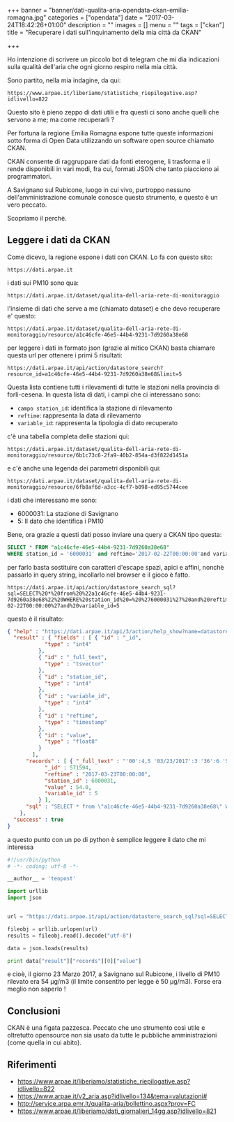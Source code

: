 +++
banner = "banner/dati-qualita-aria-opendata-ckan-emilia-romagna.jpg"
categories = ["opendata"]
date = "2017-03-24T18:42:26+01:00"
description = ""
images = []
menu = ""
tags = ["ckan"]
title = "Recuperare i dati sull'inquinamento della mia città da CKAN"

+++

Ho intenzione di scrivere un piccolo bot di telegram che mi dia indicazioni sulla qualità dell'aria che ogni giorno respiro nella mia città.

Sono partito, nella mia indagine, da qui:

    https://www.arpae.it/liberiamo/statistiche_riepilogative.asp?idlivello=822

Questo sito è pieno zeppo di dati utili e fra questi ci sono anche quelli che servono a me; ma come recuperarli ?

Per fortuna la regione Emilia Romagna espone tutte queste informazioni sotto forma di Open Data utilizzando un software open source chiamato CKAN.

CKAN consente di raggruppare dati da fonti eterogene, li trasforma e li rende disponibili in vari modi, fra cui, formati JSON che tanto piacciono ai programmatori.

A Savignano sul Rubicone, luogo in cui vivo, purtroppo nessuno dell'amministrazione comunale conosce questo strumento, e questo è un vero peccato.

Scopriamo il perchè.

## Leggere i dati da CKAN

Come dicevo, la regione espone i dati con CKAN. Lo fa con questo sito:

    https://dati.arpae.it

i dati sui PM10 sono qua:

    https://dati.arpae.it/dataset/qualita-dell-aria-rete-di-monitoraggio

l'insieme di dati che serve a me (chiamato dataset) e che devo recuperare e' questo:

    https://dati.arpae.it/dataset/qualita-dell-aria-rete-di-monitoraggio/resource/a1c46cfe-46e5-44b4-9231-7d9260a38e68

per leggere i dati in formato json (grazie al mitico CKAN) basta chiamare questa url per ottenere i primi 5 risultati:

    https://dati.arpae.it/api/action/datastore_search?resource_id=a1c46cfe-46e5-44b4-9231-7d9260a38e68&limit=5

Questa lista contiene tutti i rilevamenti di tutte le stazioni nella provincia di forlì-cesena.
In questa lista di dati, i campi che ci interessano sono:

* ```campo station_id```: identifica la stazione di rilevamento
* ```reftime```: rappresenta la data di rilevamento
* ```variable_id```: rappresenta la tipologia di dato recuperato

c'è una tabella completa delle stazioni qui:

    https://dati.arpae.it/dataset/qualita-dell-aria-rete-di-monitoraggio/resource/6b1c73c6-2fa9-40b2-854a-d3f822d1451a

e c'è anche una legenda dei parametri disponibili qui:

    https://dati.arpae.it/dataset/qualita-dell-aria-rete-di-monitoraggio/resource/6fb8af6d-a3cc-4cf7-b098-ed95c5744cee

i dati che interessano me sono:

* 6000031: La stazione di Savignano
* 5: Il dato che identifica i PM10

Bene, ora grazie a questi dati posso inviare una query a CKAN tipo questa:

```sql
SELECT * FROM "a1c46cfe-46e5-44b4-9231-7d9260a38e68"
WHERE station_id = '6000031' and reftime='2017-02-22T00:00:00'and variable_id=5
```

per farlo basta sostituire con caratteri d'escape spazi, apici e affini, nonchè passarlo in query string, incollarlo nel browser e il gioco è fatto.

    https://dati.arpae.it/api/action/datastore_search_sql?sql=SELECT%20*%20from%20%22a1c46cfe-46e5-44b4-9231-7d9260a38e68%22%20WHERE%20station_id%20=%20%276000031%27%20and%20reftime=%272017-02-22T00:00:00%27and%20variable_id=5

questo è il risultato:

```json
{ "help" : "https://dati.arpae.it/api/3/action/help_show?name=datastore_search_sql",
  "result" : { "fields" : [ { "id" : "_id",
            "type" : "int4"
          },
          { "id" : "_full_text",
            "type" : "tsvector"
          },
          { "id" : "station_id",
            "type" : "int4"
          },
          { "id" : "variable_id",
            "type" : "int4"
          },
          { "id" : "reftime",
            "type" : "timestamp"
          },
          { "id" : "value",
            "type" : "float8"
          }
        ],
      "records" : [ { "_full_text" : "'00':4,5 '03/23/2017':3 '36':6 '5':1 '6000031':2",
            "_id" : 571594,
            "reftime" : "2017-03-23T00:00:00",
            "station_id" : 6000031,
            "value" : 54.0,
            "variable_id" : 5
          } ],
      "sql" : "SELECT * from \"a1c46cfe-46e5-44b4-9231-7d9260a38e68\" WHERE station_id = '6000031' and reftime='2017-02-22T00:00:00'and variable_id=5"
    },
  "success" : true
}
```

a questo punto con un po di python è semplice leggere il dato che mi interessa

```python
#!/usr/bin/python
# -*- coding: utf-8 -*-

__author__ = 'teopost'

import urllib
import json


url = "https://dati.arpae.it/api/action/datastore_search_sql?sql=SELECT * from %22a1c46cfe-46e5-44b4-9231-7d9260a38e68%22 WHERE station_id = %276000031%27 and reftime=%272017-02-22T00:00:00%27 and variable_id=5 order by value desc"

fileobj = urllib.urlopen(url)
results = fileobj.read().decode("utf-8")

data = json.loads(results)

print data["result"]["records"][0]["value"]

```
e cioè, il giorno 23 Marzo 2017, a Savignano sul Rubicone, i livello di PM10 rilevato era 54 µg/m3 (il limite consentito per legge è 50 µg/m3).
Forse era meglio non saperlo !

## Conclusioni

CKAN è una figata pazzesca. Peccato che uno strumento così utile e oltretutto opensource non sia usato da tutte le pubbliche amministrazioni (come quella in cui abito).

## Riferimenti

* https://www.arpae.it/liberiamo/statistiche_riepilogative.asp?idlivello=822
* https://www.arpae.it/v2_aria.asp?idlivello=134&tema=valutazioni#
* http://service.arpa.emr.it/qualita-aria/bollettino.aspx?prov=FC
* https://www.arpae.it/liberiamo/dati_giornalieri_14gg.asp?idlivello=821

